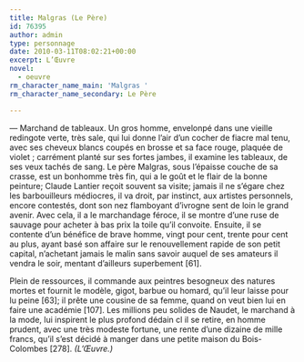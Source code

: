 ```yaml
---
title: Malgras (Le Père)
id: 76395
author: admin
type: personnage
date: 2010-03-11T08:02:21+00:00
excerpt: L’Œuvre
novel:
  - oeuvre
rm_character_name_main: 'Malgras '
rm_character_name_secondary: Le Père

---
```

— Marchand de tableaux. Un gros homme, envelonpé dans une vieille redingote verte, très sale, qui lui donne l’air d’un cocher de fiacre mal tenu, avec ses cheveux blancs coupés en brosse et sa face rouge, plaquée de violet ; carrément planté sur ses fortes jambes, il examine les tableaux, de ses veux tachés de sang. Le père Malgras, sous l’épaisse couche de sa crasse, est un bonhomme très fin, qui a le goût et le flair de la bonne peinture; Claude Lantier reçoit souvent sa visite; jamais il ne s’égare chez les barbouilleurs médiocres, il va droit, par instinct, aux artistes personnels, encore contestés, dont son nez flamboyant d’ivrogne sent de loin le grand avenir. Avec cela, il a le marchandage féroce, il se montre d’une ruse de sauvage pour acheter à bas prix la toile qu’il convoite. Ensuite, il se contente d’un bénéfice de brave homme, vingt pour cent, trente pour cent au plus, ayant basé son affaire sur le renouvellement rapide de son petit capital, n’achetant jamais le malin sans savoir auquel de ses amateurs il vendra le soir, mentant d’ailleurs superbement [61].

Plein de ressources, il commande aux peintres besogneux des natures mortes et fournit le modèle, gigot, barbue ou homard, qu’il leur laisse pour lu peine [63]; il prête une cousine de sa femme, quand on veut bien lui en faire une académie [107]. Les millions peu solides de Naudet, le marchand à la mode, lui inspirent le plus profond dédain cl il se retire, en homme prudent, avec une très modeste fortune, une rente d’une dizaine de mille francs, qu’il s’est décidé à manger dans une petite maison du Bois-Colombes [278]. _(L’Œuvre.)_